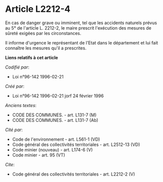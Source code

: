 # Article L2212-4

En cas de danger grave ou imminent, tel que les accidents naturels prévus au 5° de l'article L. 2212-2, le maire prescrit
l'exécution des mesures de sûreté exigées par les circonstances. 

Il informe d'urgence le représentant de l'Etat dans le département et lui fait connaître les mesures qu'il a prescrites.

**Liens relatifs à cet article**

_Codifié par_:

  - Loi n°96-142 1996-02-21

_Créé par_:

  - Loi n°96-142 1996-02-21 jorf 24 février 1996

_Anciens textes_:

  - CODE DES COMMUNES. - art. L131-7 (M)
  - CODE DES COMMUNES. - art. L131-7 (Ab)

_Cité par_:

  - Code de l'environnement - art. L561-1 (VD)
  - Code général des collectivités territoriales - art. L2512-13 (VD)
  - Code minier (nouveau) - art. L174-6 (V)
  - Code minier - art. 95 (VT)

_Cite_:

  - Code général des collectivités territoriales - art. L2212-2 (V)
